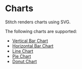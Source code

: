 # Charts

Stitch renders charts using SVG.  

The following charts are supported:

* [Vertical Bar Chart](Vertical-Bar-Chart-Sample.md)
* [Horizontal Bar Chart](Horizontal-Bar-Chart-Sample.md)
* [Line Chart](Line-Chart-Sample.md)
* [Pie Chart](Pie-Chart-Sample.md)
* [Donut Chart](Donut-Chart-Sample.md)
